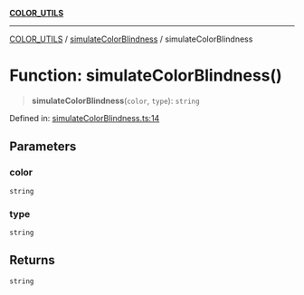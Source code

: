 [**COLOR_UTILS**](../../README.md)

***

[COLOR_UTILS](../../README.md) / [simulateColorBlindness](../README.md) / simulateColorBlindness

# Function: simulateColorBlindness()

> **simulateColorBlindness**(`color`, `type`): `string`

Defined in: [simulateColorBlindness.ts:14](https://github.com/dailker/everyutil/blob/9768d00ced16ec8f4705df34c2fe47f2b1b47121/src/color/simulateColorBlindness.ts#L14)

## Parameters

### color

`string`

### type

`string`

## Returns

`string`
